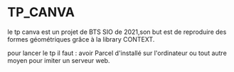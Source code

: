 # TP_CANVA
le tp canva est un projet de BTS SIO de 2021,son but est de reproduire des formes géométriques grâce à la library CONTEXT.

pour lancer le tp il faut :
avoir Parcel d'installé sur l'ordinateur ou tout autre moyen pour imiter un serveur web.
